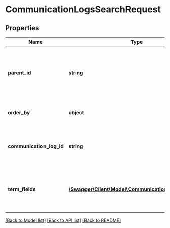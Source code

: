 # CommunicationLogsSearchRequest

## Properties
Name | Type | Description | Notes
------------ | ------------- | ------------- | -------------
**parent_id** | **string** | Set the ParentId to search for communicationLogs by the Id of a ContactPerson or ContactCompany or by an AssignmentId. | [optional] 
**order_by** | **object** | Order the results by the indicated communicationLog field. | [optional] 
**communication_log_id** | **string** | Search by a specific communicationLog Id. Used to return/refresh one search result. | [optional] 
**term_fields** | [**\Swagger\Client\Model\CommunicationLogTermField[]**](CommunicationLogTermField.md) | Search for given text (Term) indicated by the fields in the TermFields list. Required in case &#39;Term&#39; is given. | [optional] 

[[Back to Model list]](../README.md#documentation-for-models) [[Back to API list]](../README.md#documentation-for-api-endpoints) [[Back to README]](../README.md)


